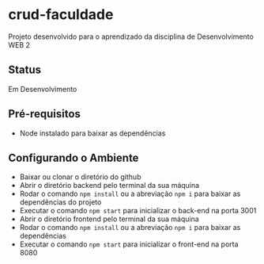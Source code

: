 # crud-faculdade
Projeto desenvolvido para o aprendizado da disciplina de Desenvolvimento WEB 2

## Status
Em Desenvolvimento

## Pré-requisitos
- Node instalado para baixar as dependências

## Configurando o Ambiente
- Baixar ou clonar o diretório do github
- Abrir o diretório backend pelo terminal da sua máquina
- Rodar o comando `npm install` ou a abreviação `npm i` para baixar as dependências do projeto
- Executar o comando `npm start` para inicializar o back-end na porta 3001
- Abrir o diretório frontend pelo terminal da sua máquina
- Rodar o comando `npm install` ou a abreviação `npm i` para baixar as dependências
- Executar o comando `npm start` para inicializar o front-end na porta 8080
